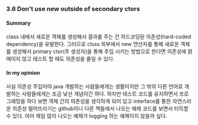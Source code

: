 ### 3.6 Don't use new outside of secondary ctors

#### Summary

class 내에서 새로운 객체를 생성해서 결과를 주는 건 하드코딩된 의존성(hard-coded dependency)을 유발한다.
그러므로 clsss 외부에서 new 연산자를 통해 새로운 객체를 생성해서 primary ctor(주 생성자)을 통해 주입 시키는 방법으로 한다면 의존성에 얽매이지 않고 테스트 할 때도 의존성을 줄일 수 있다.

#### In my opinion

사실 의존성 주입이야 java 개발하는 사람들에게는 생활이지만 그 밖의 다른 언어로 개발하는 사람들에게는 조금 낯선 개념이긴 하다.
하지만 테스트 코드를 유지하면서 프로그래밍을 하다 보면 객체 간의 의존성을 생각하게 되어 있고 interface를 통한 자연스러운 의존성 떨어뜨리기는
github이나 다른 책들에서 나오는 예제 코드를 보면서 터득할 수 있다.
아마 제일 많이 나오는 예제가 logging 하는 예제이지 않을까 싶다.
